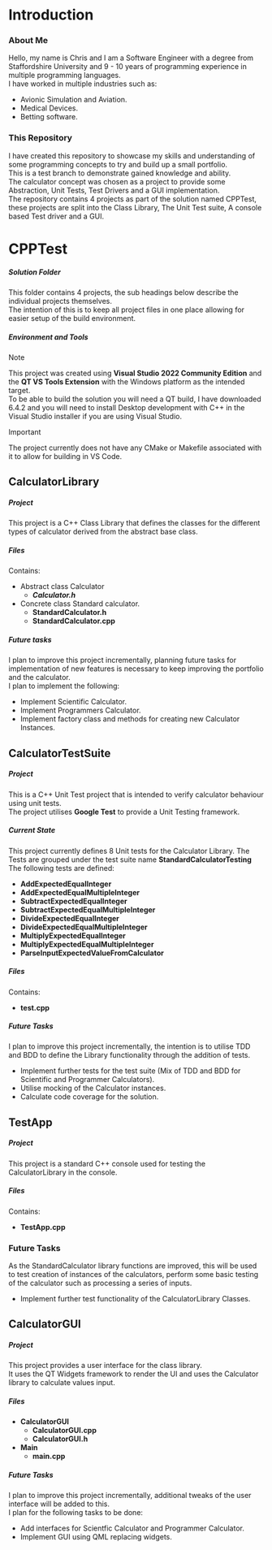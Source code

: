 # Introduction
### About Me
Hello, my name is Chris and I am a Software Engineer with a degree from Staffordshire University 
and 9 - 10 years of programming experience in multiple programming languages.  
I have worked in multiple industries such as: 
- Avionic Simulation and Aviation.
- Medical Devices.
- Betting software.

### This Repository
I have created this repository to showcase my skills and understanding of some programming concepts
to try and build up a small portfolio.  
This is a test branch to demonstrate gained knowledge and ability.  
The calculator concept was chosen as a project to provide some Abstraction, Unit Tests, Test Drivers 
and a GUI implementation.  
The repository contains 4 projects as part of the solution named CPPTest, these projects are split into
the Class Library, The Unit Test suite, A console based Test driver and a GUI.

# CPPTest
##### Solution Folder
This folder contains 4 projects, the sub headings below describe the individual projects themselves.  
The intention of this is to keep all project files in one place allowing for easier setup of the build environment.

##### Environment and Tools

> [!NOTE]  
> This project was created using <b>Visual Studio
> 2022 Community Edition</b> and the <b>QT VS Tools Extension</b> with the Windows platform as the intended target.  
> To be able to build the solution you will need a QT build, I have downloaded 6.4.2 and you will need to
> install Desktop development with C++ in the Visual Studio installer if you are using Visual Studio.  

> [!IMPORTANT]
> The project currently does not have any CMake or Makefile associated with it to allow for building in VS Code.

## CalculatorLibrary
##### Project
This project is a C++ Class Library that defines the classes for the different types of calculator derived from the
abstract base class.

##### Files
Contains: 
- Abstract class Calculator
  - <b><i>Calculator.h</i></b>
- Concrete class Standard calculator.
  - <b>StandardCalculator.h</b>
  - <b>StandardCalculator.cpp</b> 

##### Future tasks
I plan to improve this project incrementally, planning future tasks for implementation of new features is necessary
to keep improving the portfolio and the calculator.  
I plan to implement the following:
- Implement Scientific Calculator.
- Implement Programmers Calculator.
- Implement factory class and methods for creating new Calculator Instances.

## CalculatorTestSuite
##### Project
This is a C++ Unit Test project that is intended to verify calculator behaviour using unit tests.  
The project utilises <b>Google Test</b> to provide a Unit Testing framework.

##### Current State
This project currently defines 8 Unit tests for the Calculator Library.
The Tests are grouped under the test suite name <b>StandardCalculatorTesting</b>  
The following tests are defined:
- <b>AddExpectedEqualInteger</b>
- <b>AddExpectedEqualMultipleInteger</b>
- <b>SubtractExpectedEqualInteger</b>
- <b>SubtractExpectedEqualMultipleInteger</b>
- <b>DivideExpectedEqualInteger</b>
- <b>DivideExpectedEqualMultipleInteger</b>
- <b>MultiplyExpectedEqualInteger</b>
- <b>MultiplyExpectedEqualMultipleInteger</b>
- <b>ParseInputExpectedValueFromCalculator</b>

##### Files
Contains:
- <b>test.cpp</b>

##### Future Tasks
I plan to improve this project incrementally, the intention is to utilise TDD and BDD to define
the Library functionality through the addition of tests.
- Implement further tests for the test suite (Mix of TDD and BDD for Scientific and Programmer Calculators).
- Utilise mocking of the Calculator instances.
- Calculate code coverage for the solution.

## TestApp
##### Project
This project is a standard C++ console used for testing the CalculatorLibrary in the console.

##### Files
Contains:
- <b>TestApp.cpp</b>

### Future Tasks
As the StandardCalculator library functions are improved, this will be used to test creation of instances
of the calculators, perform some basic testing of the calculator such as processing a series of inputs.
- Implement further test functionality of the CalculatorLibrary Classes.

## CalculatorGUI
##### Project
This project provides a user interface for the class library.  
It uses the QT Widgets framework to render the UI and uses the Calculator library to calculate values input.

##### Files
- <b>CalculatorGUI</b>
  - <b>CalculatorGUI.cpp</b>
  - <b>CalculatorGUI.h</b>
- <b>Main</b>
  - <b>main.cpp</b>  

##### Future Tasks
I plan to improve this project incrementally, additional tweaks of the user interface will be added to this.  
I plan for the following tasks to be done:
- Add interfaces for Scientfic Calculator and Programmer Calculator.
- Implement GUI using QML replacing widgets.
